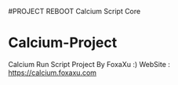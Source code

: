 #PROJECT REBOOT
Calcium Script Core


# Calcium-Project
Calcium Run Script Project By FoxaXu :)
WebSite :  https://calcium.foxaxu.com
